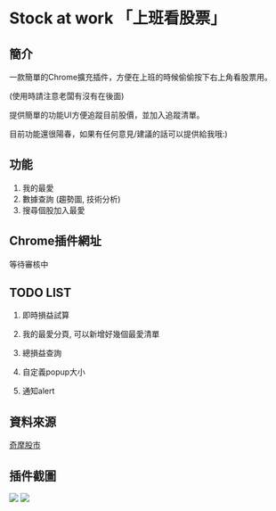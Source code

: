 # Stock at work 「上班看股票」


## 簡介

一款簡單的Chrome擴充插件，方便在上班的時候偷偷按下右上角看股票用。

(使用時請注意老闆有沒有在後面)

提供簡單的功能UI方便追蹤目前股價，並加入追蹤清單。

目前功能還很陽春，如果有任何意見/建議的話可以提供給我哦:)


## 功能

1. 我的最愛
3. 數據查詢 (趨勢圖, 技術分析)
4. 搜尋個股加入最愛



## Chrome插件網址

等待審核中



## TODO LIST

1. 即時損益試算

2. 我的最愛分頁, 可以新增好幾個最愛清單

3. 總損益查詢

4. 自定義popup大小

5. 通知alert


## 資料來源

[奇摩股市](https://tw.stock.yahoo.com/)



## 插件截圖

![](https://i.imgur.com/yA9pwzb.png)
![](https://i.imgur.com/i7mcKB7.gif)

